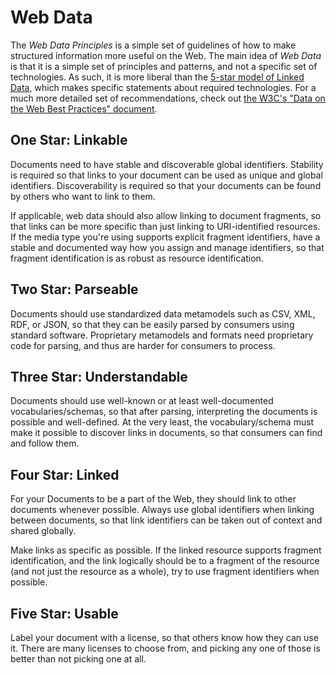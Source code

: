 # Web Data

The _Web Data Principles_ is a simple set of guidelines of how to make structured information more useful on the Web. The main idea of _Web Data_ is that it is a simple set of principles and patterns, and not a specific set of technologies. As such, it is more liberal than the [5-star model of Linked Data](http://5stardata.info/), which makes specific statements about required technologies. For a much more detailed set of recommendations, check out [the W3C's "Data on the Web Best Practices" document](http://www.w3.org/TR/dwbp/).


## One Star: Linkable

Documents need to have stable and discoverable global identifiers. Stability is required so that links to your document can be used as unique and global identifiers. Discoverability is required so that your documents can be found by others who want to link to them.

If applicable, web data should also allow linking to document fragments, so that links can be more specific than just linking to URI-identified resources. If the media type you're using supports explicit fragment identifiers, have a stable and documented way how you assign and manage identifiers, so that fragment identification is as robust as resource identification.


## Two Star: Parseable

Documents should use standardized data metamodels such as CSV, XML, RDF, or JSON, so that they can be easily parsed by consumers using standard software. Proprietary metamodels and formats need proprietary code for parsing, and thus are harder for consumers to process.


## Three Star: Understandable

Documents should use well-known or at least well-documented vocabularies/schemas, so that after parsing, interpreting the documents is possible and well-defined. At the very least, the vocabulary/schema must make it possible to discover links in documents, so that consumers can find and follow them.


## Four Star: Linked

For your Documents to be a part of the Web, they should link to other documents whenever possible. Always use global identifiers when linking between documents, so that link identifiers can be taken out of context and shared globally.

Make links as specific as possible. If the linked resource supports fragment identification, and the link logically should be to a fragment of the resource (and not just the resource as a whole), try to use fragment identifiers when possible.


## Five Star: Usable

Label your document with a license, so that others know how they can use it. There are many licenses to choose from, and picking any one of those is better than not picking one at all.

